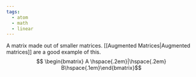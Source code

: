 ```yaml
---
tags:
  - atom
  - math
  - linear
---
```

A matrix made out of smaller matrices. [[Augmented Matrices|Augmented matrices]] are a good example of this.
$$ \begin{bmatrix} A \hspace{.2em}|\hspace{.2em} B\hspace{.1em}\end{bmatrix}$$